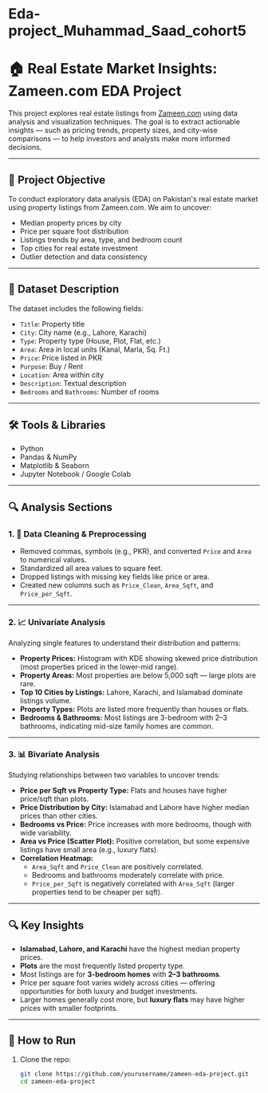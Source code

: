 # Eda-project_Muhammad_Saad_cohort5
# 🏠 Real Estate Market Insights: Zameen.com EDA Project

This project explores real estate listings from [Zameen.com](https://www.zameen.com/) using data analysis and visualization techniques. The goal is to extract actionable insights — such as pricing trends, property sizes, and city-wise comparisons — to help investors and analysts make more informed decisions.

---

## 📌 Project Objective

To conduct exploratory data analysis (EDA) on Pakistan's real estate market using property listings from Zameen.com. We aim to uncover:

- Median property prices by city
- Price per square foot distribution
- Listings trends by area, type, and bedroom count
- Top cities for real estate investment
- Outlier detection and data consistency

---

## 🧩 Dataset Description

The dataset includes the following fields:

- `Title`: Property title  
- `City`: City name (e.g., Lahore, Karachi)  
- `Type`: Property type (House, Plot, Flat, etc.)  
- `Area`: Area in local units (Kanal, Marla, Sq. Ft.)  
- `Price`: Price listed in PKR  
- `Purpose`: Buy / Rent  
- `Location`: Area within city  
- `Description`: Textual description  
- `Bedrooms` and `Bathrooms`: Number of rooms  

---

## 🛠️ Tools & Libraries

- Python  
- Pandas & NumPy  
- Matplotlib & Seaborn  
- Jupyter Notebook / Google Colab  

---

## 🔍 Analysis Sections

### 1. 🧼 Data Cleaning & Preprocessing
- Removed commas, symbols (e.g., PKR), and converted `Price` and `Area` to numerical values.
- Standardized all area values to square feet.
- Dropped listings with missing key fields like price or area.
- Created new columns such as `Price_Clean`, `Area_Sqft`, and `Price_per_Sqft`.

---

### 2. 📈 Univariate Analysis
Analyzing single features to understand their distribution and patterns:

- **Property Prices:** Histogram with KDE showing skewed price distribution (most properties priced in the lower-mid range).
- **Property Areas:** Most properties are below 5,000 sqft — large plots are rare.
- **Top 10 Cities by Listings:** Lahore, Karachi, and Islamabad dominate listings volume.
- **Property Types:** Plots are listed more frequently than houses or flats.
- **Bedrooms & Bathrooms:** Most listings are 3-bedroom with 2–3 bathrooms, indicating mid-size family homes are common.

---

### 3. 📊 Bivariate Analysis
Studying relationships between two variables to uncover trends:

- **Price per Sqft vs Property Type:** Flats and houses have higher price/sqft than plots.
- **Price Distribution by City:** Islamabad and Lahore have higher median prices than other cities.
- **Bedrooms vs Price:** Price increases with more bedrooms, though with wide variability.
- **Area vs Price (Scatter Plot):** Positive correlation, but some expensive listings have small area (e.g., luxury flats).
- **Correlation Heatmap:** 
  - `Area_Sqft` and `Price_Clean` are positively correlated.
  - Bedrooms and bathrooms moderately correlate with price.
  - `Price_per_Sqft` is negatively correlated with `Area_Sqft` (larger properties tend to be cheaper per sqft).

---

## 🔍 Key Insights

- **Islamabad, Lahore, and Karachi** have the highest median property prices.
- **Plots** are the most frequently listed property type.
- Most listings are for **3-bedroom homes** with **2–3 bathrooms**.
- Price per square foot varies widely across cities — offering opportunities for both luxury and budget investments.
- Larger homes generally cost more, but **luxury flats** may have higher prices with smaller footprints.

---

## 🚀 How to Run

1. Clone the repo:
   ```bash
   git clone https://github.com/yourusername/zameen-eda-project.git
   cd zameen-eda-project
